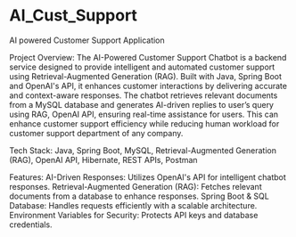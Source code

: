 # AI_Cust_Support
AI powered Customer Support Application

Project Overview:
The AI-Powered Customer Support Chatbot is a backend service designed to provide intelligent and automated customer support using Retrieval-Augmented Generation (RAG). Built with Java, Spring Boot and OpenAI's API, it enhances customer interactions by delivering accurate and context-aware responses. The chatbot retrieves relevant documents from a MySQL database and generates AI-driven replies to user’s query using RAG, OpenAI API, ensuring real-time assistance for users. This can enhance customer support efficiency while reducing human workload for customer support department of any company.

Tech Stack: Java, Spring Boot, MySQL, Retrieval-Augmented Generation (RAG), OpenAI API,  Hibernate, REST APIs, Postman

Features:
AI-Driven Responses: Utilizes OpenAI's API for intelligent chatbot responses.
Retrieval-Augmented Generation (RAG): Fetches relevant documents from a database to enhance responses.
Spring Boot & SQL Database: Handles requests efficiently with a scalable architecture.
Environment Variables for Security: Protects API keys and database credentials.
